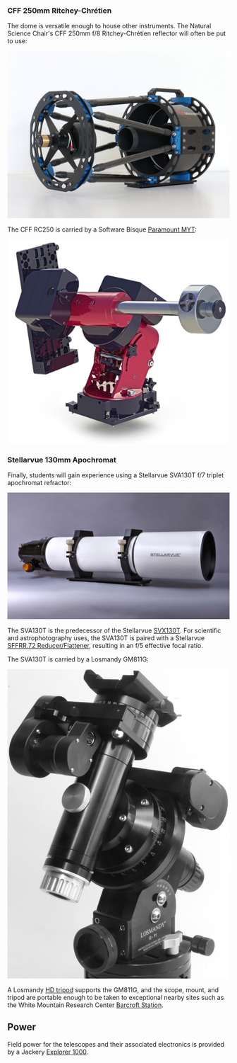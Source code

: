 ### CFF 250mm Ritchey-Chr&eacute;tien

The dome is versatile enough to house other instruments. The Natural Science Chair's CFF 250mm f/8 Ritchey-Chr&eacute;tien reflector will often be put to use:

![CFF RC250 F/8](./photos/250mm-1308-1200x900.jpg)

The CFF RC250 is carried by a Software Bisque [Paramount MYT](https://www.bisque.com/product/paramount-myt-portable-robotic-telescope-mount/):

![Paramount MYT](./photos/ParamountMYT.jpg)

### Stellarvue 130mm Apochromat

Finally, students will gain experience using a Stellarvue SVA130T f/7 triplet apochromat refractor:

![Stellarvue SV130T](./photos/SVA130EDT.png)

The SVA130T is the predecessor of the Stellarvue [SVX130T](https://www.stellarvue.com/svx130t/). For scientific and astrophotography uses, the SVA130T is paired with a Stellarvue [SFFRR.72 Reducer/Flattener](./photos/SFFR72-130.jpg), resulting in an f/5 effective focal ratio.

The SVA130T is carried by a Losmandy GM811G:

![Losmandy GM811G](./photos/GM811G.jpeg)

A Losmandy [HD tripod](http://store.losmandy.com/fhd-ma) supports the GM811G, and the scope, mount, and tripod are portable enough to be taken to exceptional nearby sites such as the White Mountain Research Center [Barcroft Station](https://www.wmrc.edu/facilities/bar/default.html).

## Power

Field power for the telescopes and their associated electronics is provided by a Jackery [Explorer 1000](https://www.jackery.com/products/explorer-1000-portable-power-station).
